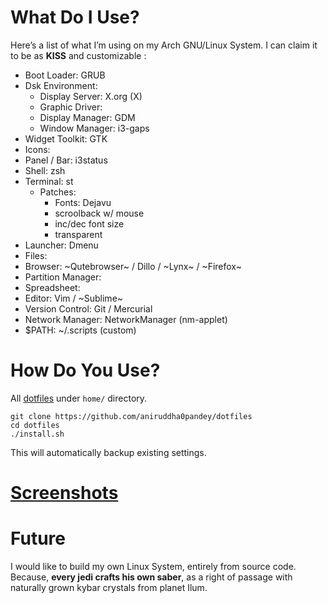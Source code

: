 # What Do I Use?
Here’s a list of what I’m using on my Arch GNU/Linux System. I can claim it to be as **KISS** and customizable :

- Boot Loader: GRUB
- Dsk Environment:
  - Display Server: X.org (X)
  - Graphic Driver: 
  - Display Manager: GDM
  - Window Manager: i3-gaps
- Widget Toolkit: GTK 
- Icons: 
- Panel / Bar: i3status
- Shell: zsh
- Terminal: st
  - Patches:
    - Fonts: Dejavu
    - scroolback w/ mouse
    - inc/dec font size
    - transparent
- Launcher: Dmenu
- Files: 
- Browser: ~Qutebrowser~ / Dillo / ~Lynx~ / ~Firefox~
- Partition Manager: 
- Spreadsheet: 
- Editor: Vim / ~Sublime~
- Version Control: Git / Mercurial
- Network Manager: NetworkManager (nm-applet)
- $PATH: ~/.scripts (custom)


# How Do You Use?
All [dotfiles](https://wiki.archlinux.org/index.php/Dotfiles) under `home/` directory.
```shell
git clone https://github.com/aniruddha0pandey/dotfiles
cd dotfiles
./install.sh
```
This will automatically backup existing settings.

# [Screenshots](https://www.reddit.com/r/unixporn/)

# Future
I would like to build my own Linux System, entirely from source code.
Because, **every jedi crafts his own saber**, as a right of passage with naturally grown kybar crystals from planet Ilum.
